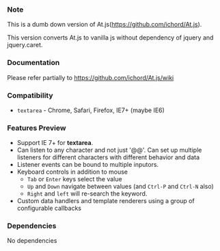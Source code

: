 ### Note ###

This is a dumb down version of At.js(https://github.com/ichord/At.js).

This version converts At.js to vanilla js without dependency of jquery and jquery.caret.


### Documentation
Please refer partially to
https://github.com/ichord/At.js/wiki

### Compatibility

* `textarea` - Chrome, Safari, Firefox, IE7+ (maybe IE6)


### Features Preview

* Support IE 7+ for **textarea**.
* Can listen to any character and not just '@@'. Can set up multiple listeners for different characters with different behavior and data
* Listener events can be bound to multiple inputors.
* Keyboard controls in addition to mouse
    - `Tab` or `Enter` keys select the value
    - `Up` and `Down` navigate between values (and `Ctrl-P` and `Ctrl-N` also)
    - `Right` and `left` will re-search the keyword.
* Custom data handlers and template renderers using a group of configurable callbacks


### Dependencies

No dependencies


